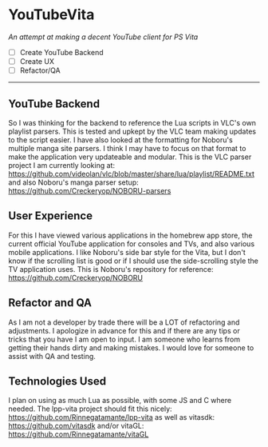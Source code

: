 # YouTubeVita
*An attempt at making a decent YouTube client for PS Vita*


- [ ] Create YouTube Backend
- [ ] Create UX
- [ ] Refactor/QA
---
## YouTube Backend
So I was thinking for the backend to reference the Lua scripts in VLC's own playlist parsers. This is tested and upkept by the VLC team making updates to the script easier. I have also looked at the formatting for Noboru's multiple manga site parsers. I think I may have to focus on that format to make the application very updateable and modular. This is the VLC parser project I am currently looking at: https://github.com/videolan/vlc/blob/master/share/lua/playlist/README.txt and also Noboru's manga parser setup: https://github.com/Creckeryop/NOBORU-parsers

## User Experience
For this I have viewed various applications in the homebrew app store, the current official YouTube application for consoles and TVs, and also various mobile applications. I like Noboru's side bar style for the Vita, but I don't know if the scrolling list is good or if I should use the side-scrolling style the TV application uses. This is Noboru's repository for reference: https://github.com/Creckeryop/NOBORU

## Refactor and QA
As I am not a developer by trade there will be a LOT of refactoring and adjustments. I apologize in advance for this and if there are any tips or tricks that you have I am open to input. I am someone who learns from getting their hands dirty and making mistakes. I would love for someone to assist with QA and testing.

## Technologies Used
I plan on using as much Lua as possible, with some JS and C where needed. The lpp-vita project should fit this nicely: https://github.com/Rinnegatamante/lpp-vita as well as vitasdk: https://github.com/vitasdk and/or vitaGL: https://github.com/Rinnegatamante/vitaGL
